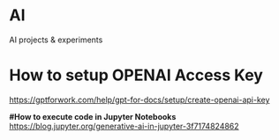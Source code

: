 # AI
AI projects &amp; experiments

# How to setup OPENAI Access Key
https://gptforwork.com/help/gpt-for-docs/setup/create-openai-api-key

**#How to execute code in Jupyter Notebooks**
https://blog.jupyter.org/generative-ai-in-jupyter-3f7174824862
